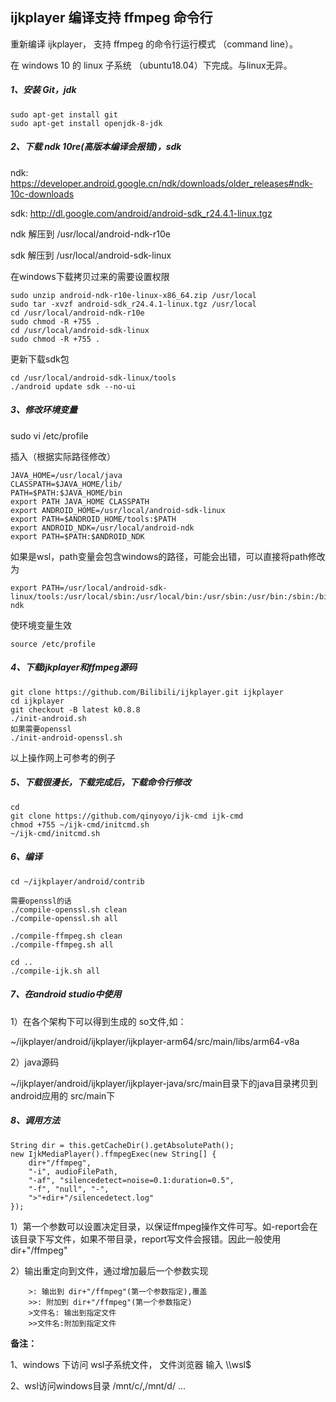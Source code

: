 ## **ijkplayer 编译支持 ffmpeg 命令行**

重新编译 ijkplayer， 支持 ffmpeg 的命令行运行模式 （command line）。

在 windows 10 的 linux 子系统 （ubuntu18.04）下完成。与linux无异。

##### 1、安装 Git，jdk

```
sudo apt-get install git
sudo apt-get install openjdk-8-jdk
```

##### 2、下载 ndk 10re(高版本编译会报错)，sdk

ndk: https://developer.android.google.cn/ndk/downloads/older_releases#ndk-10c-downloads

sdk: http://dl.google.com/android/android-sdk_r24.4.1-linux.tgz

ndk 解压到 /usr/local/android-ndk-r10e

sdk 解压到 /usr/local/android-sdk-linux

在windows下载拷贝过来的需要设置权限

```
sudo unzip android-ndk-r10e-linux-x86_64.zip /usr/local
sudo tar -xvzf android-sdk_r24.4.1-linux.tgz /usr/local
cd /usr/local/android-ndk-r10e
sudo chmod -R +755 .
cd /usr/local/android-sdk-linux
sudo chmod -R +755 .
```

更新下载sdk包

```
cd /usr/local/android-sdk-linux/tools
./android update sdk --no-ui
```

##### 3、修改环境变量

sudo vi /etc/profile

插入（根据实际路径修改）

```
JAVA_HOME=/usr/local/java
CLASSPATH=$JAVA_HOME/lib/
PATH=$PATH:$JAVA_HOME/bin
export PATH JAVA_HOME CLASSPATH
export ANDROID_HOME=/usr/local/android-sdk-linux
export PATH=$ANDROID_HOME/tools:$PATH
export ANDROID_NDK=/usr/local/android-ndk
export PATH=$PATH:$ANDROID_NDK
```


如果是wsl，path变量会包含windows的路径，可能会出错，可以直接将path修改为

```
export PATH=/usr/local/android-sdk-linux/tools:/usr/local/sbin:/usr/local/bin:/usr/sbin:/usr/bin:/sbin:/bin:/snap/bin:/usr/local/java/bin:/usr/local/android-ndk
```

使环境变量生效

```
source /etc/profile
```

##### 4、下载ijkplayer和ffmpeg源码

```text
git clone https://github.com/Bilibili/ijkplayer.git ijkplayer
cd ijkplayer
git checkout -B latest k0.8.8
./init-android.sh
如果需要openssl
./init-android-openssl.sh
```

以上操作网上可参考的例子

##### 5、下载很漫长，下载完成后，下载命令行修改

```
cd
git clone https://github.com/qinyoyo/ijk-cmd ijk-cmd
chmod +755 ~/ijk-cmd/initcmd.sh
~/ijk-cmd/initcmd.sh
```

##### 6、编译

```
cd ~/ijkplayer/android/contrib

需要openssl的话
./compile-openssl.sh clean
./compile-openssl.sh all

./compile-ffmpeg.sh clean
./compile-ffmpeg.sh all

cd ..
./compile-ijk.sh all
```

##### 7、在android studio中使用

1）在各个架构下可以得到生成的 so文件,如：

~/ijkplayer/android/ijkplayer/ijkplayer-arm64/src/main/libs/arm64-v8a

2）java源码

~/ijkplayer/android/ijkplayer/ijkplayer-java/src/main目录下的java目录拷贝到android应用的 src/main下

##### 8、调用方法

```
String dir = this.getCacheDir().getAbsolutePath(); 
new IjkMediaPlayer().ffmpegExec(new String[] {
    dir+"/ffmpeg",
    "-i", audioFilePath,
    "-af", "silencedetect=noise=0.1:duration=0.5",
    "-f", "null", "-",
    ">"+dir+"/silencedetect.log"
});
```

1）第一个参数可以设置决定目录，以保证ffmpeg操作文件可写。如-report会在该目录下写文件，如果不带目录，report写文件会报错。因此一般使用  dir+"/ffmpeg"

2）输出重定向到文件，通过增加最后一个参数实现

		>: 输出到 dir+"/ffmpeg"(第一个参数指定),覆盖
		>>: 附加到 dir+"/ffmpeg"(第一个参数指定)
		>文件名: 输出到指定文件
		>>文件名:附加到指定文件



**备注：**

1、windows 下访问 wsl子系统文件， 文件浏览器 输入 \\\\wsl$

2、wsl访问windows目录  /mnt/c/,/mnt/d/ ...
